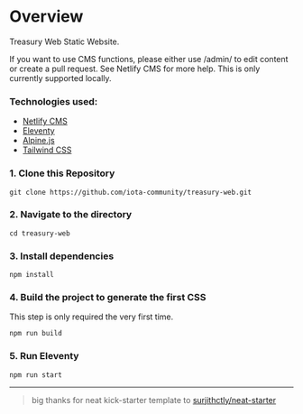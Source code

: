 # Overview
Treasury Web Static Website. 

If you want to use CMS functions, please either use /admin/ to edit content or create a pull request. See Netlify CMS for more help. This is only currently supported locally.

### Technologies used:

- [Netlify CMS](https://www.netlifycms.org/)
- [Eleventy](https://www.11ty.dev/)
- [Alpine.js](https://github.com/alpinejs/alpine)
- [Tailwind CSS](https://tailwindcss.com/)

### 1\. Clone this Repository

```
git clone https://github.com/iota-community/treasury-web.git
```

### 2\. Navigate to the directory

```
cd treasury-web
```

### 3\. Install dependencies

```
npm install
```

### 4\. Build the project to generate the first CSS

This step is only required the very first time.

```
npm run build
```

### 5\. Run Eleventy

```
npm run start
```

---

> big thanks for neat kick-starter template to [surjithctly/neat-starter](https://github.com/surjithctly/neat-starter)
